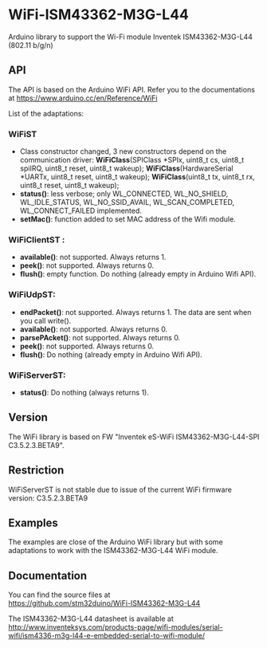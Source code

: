 # WiFi-ISM43362-M3G-L44
Arduino library to support the Wi-Fi module Inventek ISM43362-M3G-L44 (802.11 b/g/n)

## API

The API is based on the Arduino WiFi API. Refer you to the documentations at
https://www.arduino.cc/en/Reference/WiFi

List of the adaptations:

### WiFiST
* Class constructor changed, 3 new constructors depend on the communication driver:
**WiFiClass**(SPIClass \*SPIx, uint8_t cs, uint8_t spiIRQ, uint8_t reset, uint8_t wakeup);
**WiFiClass**(HardwareSerial \*UARTx, uint8_t reset, uint8_t wakeup);
**WiFiClass**(uint8_t tx, uint8_t rx, uint8_t reset, uint8_t wakeup);
* **status()**: less verbose; only WL_CONNECTED, WL_NO_SHIELD, WL_IDLE_STATUS, WL_NO_SSID_AVAIL, WL_SCAN_COMPLETED, WL_CONNECT_FAILED implemented.
* **setMac()**: function added to set MAC address of the Wifi module.

### WiFiClientST :
* **available()**: not supported. Always returns 1.
* **peek()**: not supported. Always returns 0.
* **flush()**: empty function. Do nothing (already empty in Arduino Wifi API).

### WiFiUdpST:
* **endPacket()**: not supported. Always returns 1. The data are sent when you call
write().
* **available()**: not supported. Always returns 0.
* **parsePAcket()**: not supported. Always returns 0.
* **peek()**: not supported. Always returns 0.
* **flush()**: Do nothing (already empty in Arduino Wifi API).

### WiFiServerST:
* **status()**: Do nothing (always returns 1).

## Version

The WiFi library is based on FW "Inventek eS-WiFi ISM43362-M3G-L44-SPI C3.5.2.3.BETA9".

## Restriction
WiFiServerST is not stable due to issue of the current WiFi firmware version: C3.5.2.3.BETA9

## Examples

The examples are close of the Arduino WiFi library but with some adaptations to work
with the ISM43362-M3G-L44 WiFi module.

## Documentation

You can find the source files at  
https://github.com/stm32duino/WiFi-ISM43362-M3G-L44

The ISM43362-M3G-L44 datasheet is available at  
http://www.inventeksys.com/products-page/wifi-modules/serial-wifi/ism4336-m3g-l44-e-embedded-serial-to-wifi-module/
